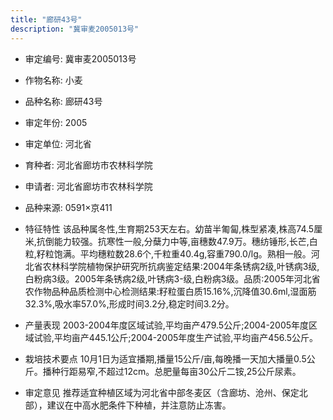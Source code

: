 ```yaml
---
title: "廊研43号"
description: "冀审麦2005013号"
---
```

* 审定编号:  冀审麦2005013号

*  作物名称:  小麦

*  品种名称:  廊研43号

*  审定年份:  2005

*  审定单位:  河北省

* 育种者:  河北省廊坊市农林科学院

*  申请者:  河北省廊坊市农林科学院

*  品种来源:  0591×京411

*  特征特性
该品种属冬性,生育期253天左右。幼苗半匍匐,株型紧凑,株高74.5厘米,抗倒能力较强。抗寒性一般,分蘖力中等,亩穗数47.9万。穗纺锤形,长芒,白粒,籽粒饱满。平均穗粒数28.6个,千粒重40.4g,容重790.0/lg。熟相一般。河北省农林科学院植物保护研究所抗病鉴定结果:2004年条锈病2级,叶锈病3级,白粉病3级。2005年条锈病2级,叶锈病3-级,白粉病3级。品质:2005年河北省农作物品种品质检测中心检测结果:籽粒蛋白质15.16%,沉降值30.6ml,湿面筋32.3%,吸水率57.0%,形成时间3.2分,稳定时间3.2分。

*  产量表现
2003-2004年度区域试验,平均亩产479.5公斤;2004-2005年度区域试验,平均亩产445.1公斤;2004-2005年度生产试验,平均亩产456.5公斤。

*  栽培技术要点
10月1日为适宜播期,播量15公斤/亩,每晚播一天加大播量0.5公斤。播种行距易窄,不超过12cm。总肥量每亩30公斤二铵,25公斤尿素。

*  审定意见
推荐适宜种植区域为河北省中部冬麦区（含廊坊、沧州、保定北部），建议在中高水肥条件下种植，并注意防止冻害。
